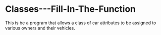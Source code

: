 # Classes---Fill-In-The-Function
This is be a program that allows a class of car attributes to be assigned to various owners and their vehicles.
